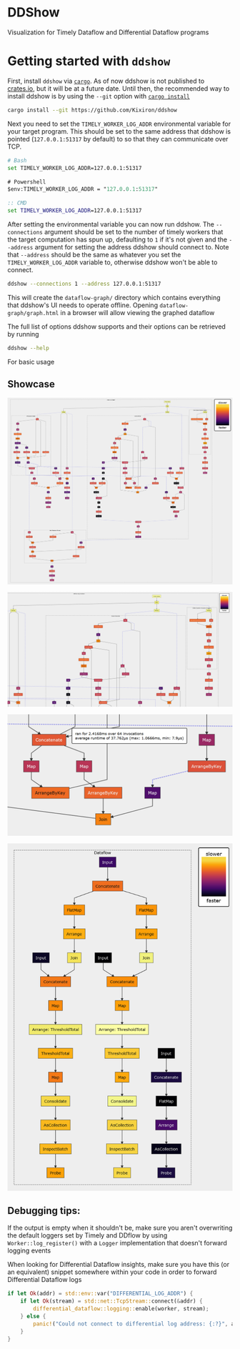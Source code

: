 # DDShow

Visualization for Timely Dataflow and Differential Dataflow programs

# Getting started with `ddshow`

First, install `ddshow` via [`cargo`](https://github.com/rust-lang/cargo/). As of now ddshow is not published
to [crates.io](https://crates.io/), but it will be at a future date. Until then, the recommended way to
install ddshow is by using the `--git` option with [`cargo install`](https://doc.rust-lang.org/cargo/commands/cargo-install.html#install-options)

```sh
cargo install --git https://github.com/Kixiron/ddshow
```

Next you need to set the `TIMELY_WORKER_LOG_ADDR` environmental variable for your target program. This should be
set to the same address that ddshow is pointed (`127.0.0.1:51317` by default) to so that they can communicate over TCP.

```sh
# Bash
set TIMELY_WORKER_LOG_ADDR=127.0.0.1:51317
```

```ps
# Powershell
$env:TIMELY_WORKER_LOG_ADDR = "127.0.0.1:51317"
```

```cmd
:: CMD
set TIMELY_WORKER_LOG_ADDR=127.0.0.1:51317
```

After setting the environmental variable you can now run ddshow. The `--connections` argument
should be set to the number of timely workers that the target computation has spun up, defaulting
to `1` if it's not given and the `--address` argument for setting the address ddshow should connect to.
Note that `--address` should be the same as whatever you set the `TIMELY_WORKER_LOG_ADDR` variable to,
otherwise ddshow won't be able to connect.

```sh
ddshow --connections 1 --address 127.0.0.1:51317
```

This will create the `dataflow-graph/` directory which contains everything that ddshow's UI needs
to operate offline. Opening `dataflow-graph/graph.html` in a browser will allow viewing the graphed dataflow

The full list of options ddshow supports and their options can be retrieved by running

```sh
ddshow --help
```

For basic usage 

## Showcase

![](https://raw.githubusercontent.com/Kixiron/ddshow/master/assets/ddshow-large.png)

![](https://raw.githubusercontent.com/Kixiron/ddshow/master/assets/ddshow.png)

![](https://raw.githubusercontent.com/Kixiron/ddshow/master/assets/ddshow-tooltip.png)

![](https://raw.githubusercontent.com/Kixiron/ddshow/master/assets/citations.png)

## Debugging tips:

If the output is empty when it shouldn't be, make sure you aren't overwriting the default
loggers set by Timely and DDflow by using `Worker::log_register()` with a `Logger`
implementation that doesn't forward logging events

When looking for Differential Dataflow insights, make sure you have this (or an equivalent)
snippet somewhere within your code in order to forward Differential Dataflow logs

```rust
if let Ok(addr) = std::env::var("DIFFERENTIAL_LOG_ADDR") {
    if let Ok(stream) = std::net::TcpStream::connect(&addr) {
        differential_dataflow::logging::enable(worker, stream);
    } else {
        panic!("Could not connect to differential log address: {:?}", addr);
    }
}
```
